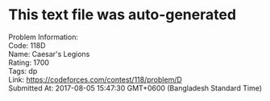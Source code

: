 # This text file was auto-generated  
  
Problem Information:  
Code: 118D  
Name: Caesar's Legions  
Rating: 1700  
Tags: dp  
Link: https://codeforces.com/contest/118/problem/D  
Submitted At: 2017-08-05 15:47:30 GMT+0600 (Bangladesh Standard Time)  
